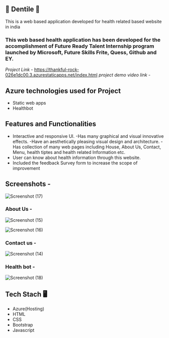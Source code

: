 
##  🌟 Dentile  🌟 

This is a web based application developed for health related based website in india

### This web based health application has been developed for the accomplishment of Future Ready Talent Internship program launched by Microsoft, Future Skills Frite, Quess, Github and EY.


*Project Link* - https://thankful-rock-026e1dc00.3.azurestaticapps.net/index.html
*project demo video link* - 

## Azure technologies used for Project

- Static web apps
- Healthbot


## Features and Functionalities




- Interactive and responsive UI.
-Has many graphical and visual innovative effects.
-Have an aesthetically pleasing visual design and architecture.
-Has collection of many web pages including House, About Us, Contact, Menu, health tiptes and health related Information etc. 
- User can know about health information through this website.
- Included the feedback Survey form to increase the scope of improvement


## Screenshots -
![Screenshot (17)](https://github.com/20a31a04u4/project23/assets/113761483/71b88a39-dff3-4ecc-a700-f2a09ac14090)





### About Us -



![Screenshot (15)](https://github.com/20a31a04u4/project23/assets/113761483/979855bf-edba-4dbb-b7ad-430b345e953f)

![Screenshot (16)](https://github.com/20a31a04u4/project23/assets/113761483/32d88754-6baf-46f2-b37c-5d225b6644b6)




### Contact us -





![Screenshot (14)](https://github.com/20a31a04u4/project23/assets/113761483/6fe97f34-a9eb-4c21-a5b0-1fc7956a9b0d)


### Health bot -





![Screenshot (18)](https://github.com/20a31a04u4/project23/assets/113761483/83f270ff-b291-43b6-8fd5-17749b3cd69e)


## Tech Stach 🖥️

- Azure(Hosting)
- HTML
- CSS
- Bootstrap
- Javascript








